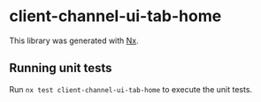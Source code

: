 # client-channel-ui-tab-home

This library was generated with [Nx](https://nx.dev).

## Running unit tests

Run `nx test client-channel-ui-tab-home` to execute the unit tests.
